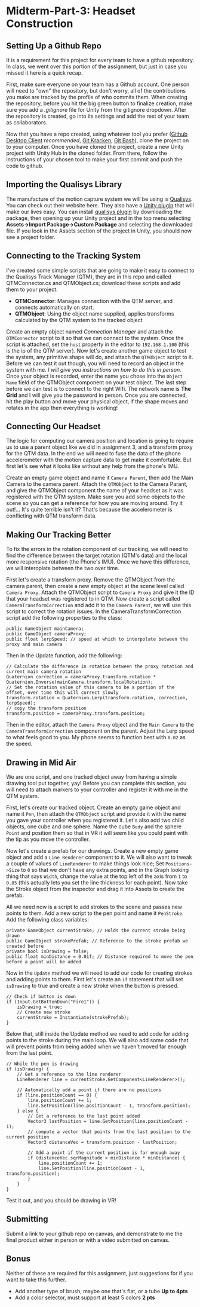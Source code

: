# Midterm-Part-3: Headset Construction

## Setting Up a Github Repo
It is a requirement for this project for every team to have a github repository. In class, we went over this portion of the assignment, but just in case you missed it here is a quick recap.

First, make sure everyone on your team has a Github account. One person will need to "own" the repository, but don't worry, all of the contributions you make are tracked by the profile of who commits them. When creating the repository, before you hit the big green button to finalize creation, make sure you add a *.gitignore* file for Unity from the gitignore dropdown. After the repository is created, go into its settings and add the rest of your team as collaborators.

Now that you have a repo created, using whatever tool you prefer ([Github Desktop Client](https://desktop.github.com/) *recommended*, [Git Kracken](https://www.gitkraken.com/), [Git Bash](https://git-scm.com/downloads)), clone the project on to your computer. Once you have cloned the project, create a new Unity project with Unity Hub in the cloned folder. From there, follow the instructions of your chosen tool to make your first commit and push the code to github.

## Importing the Qualisys Library
The manufacture of the motion capture system we will be using is [Qualisys](https://www.qualisys.com/). You can check out their website here. They also have a [Unity plugin](https://www.qualisys.com/software/unity/) that will make our lives easy. You can install [qualisys plugin](http://www.qualisys.com/download/Qualisys-Real-Time-Streaming.unitypackage) by downloading the package, then opening up your Unity project and in the top menu selecting **Assets->Import Package->Custom Package** and selecting the downloaded file. If you look in the Assets section of the project in Unity, you should now see a project folder.

## Connecting to the Tracking System
I've created some simple scripts that are going to make it easy to connect to the Qualisys Track Manager (QTM), they are in this repo and called QTMConnector.cs and QTMObject.cs; download these scripts and add them to your project.
- **QTMConnector**: Manages connection with the QTM server, and connects automatically on start.
- **QTMObject**: Using the object name supplied, applies transforms calculated by the QTM system to the tracked object

Create an empty object named *Connection Manager* and attach the `QTMConnector` script to it so that we can connect to the system. Once the script is attached, set the `host` property in the editor to `192.168.1.100` (this is the ip of the QTM server). Now let's create another game object to test the system, any primitive shape will do, and attach the `QTMObject` script to it. Before we can test it out though, you will need to record an object in the system with me. *I will give you instructions on how to do this in person.* Once your object is recorded, enter the name you chose into the `Object Name` field of the QTMObject component on your test object. The last step before we can test is to connect to the right Wifi. The network name is **The Grid** and I will give you the password in person. Once you are connected, hit the play button and move your physical object, if the shape moves and rotates in the app then everything is working!

## Connecting Our Headset
The logic for computing our camera position and location is going to require us to use a parent object like we did in assignment 3, and a transform proxy for the QTM data. In the end we will need to fuse the data of the phone accelerometer with the motion capture data to get make it comfortable. But first let's see what it looks like without any help from the phone's IMU.

Create an empty game object and name it `Camera Parent`, then add the Main Camera to the camera parent. Attach the `QTMObject` to the Camera Parant, and give the QTMObject component the name of your headset as it was registered with the QTM system.  Make sure you add some objects to the scene so you can get a reference for how you are moving around. Try it out!... It's quite terrible isn't it? That's because the accelerometer is conflicting with QTM transform data.

## Making Our Tracking Better
To fix the errors in the rotation component of our tracking, we will need to find the difference between the target rotation (QTM's data) and the local more responsive rotation (the Phone's IMU). Once we have this difference, we will interoplate between the two over time.

First let's create a transform proxy. Remove the QTMObject from the camera parent, then create a new empty object at the scene level called `Camera Proxy`. Attach the QTMObject script to `Camera Proxy` and give it the ID that your headset was registered to in QTM. Now create a script called `CameraTransformCorrection` and add it to the `Camera Parent`, we will use this script to correct the rotation issues. In the CameraTransformCorrection script add the following properties to the class:
```
public GameObject mainCamera;
public GameObject cameraProxy;
public float lerpSpeed; // speed at which to interpolate between the proxy and main camera
```
Then in the Update function, add the following:
```
// Calculate the difference in rotation between the proxy rotation and current main camera rotation
Quaternion correction = cameraProxy.transform.rotation * Quaternion.Inverse(mainCamera.transform.localRotation);
// Set the rotation value of this camera to be a portion of the offset, over time this will correct slowly
transform.rotation = Quaternion.Lerp(transform.rotation, correction, lerpSpeed);
// copy the transform position
transform.position = cameraProxy.transform.position;
```
Then in the editor, attach the `Camera Proxy` object and the `Main Camera` to the `CameraTransformCorrection` component on the parent. Adjust the Lerp speed to what feels good to you. My phone seems to function best with `0.02` as the speed.

## Drawing in Mid Air
We are one script, and one tracked object away from having a simple drawing tool put together, yay! Before you can complete this section, you will need to attach markers to your controller and register it with me in the QTM system.

First, let's create our tracked object. Create an empty game object and name it `Pen`, then attach the `QTMObject` script and provide it with the name you gave your controller when you registered it. Let's also add two child objects, one cube and one sphere. Name the cube `Body` and the sphere `Point` and position them so that in VR it will seem like you could paint with the tip as you move the controller.

Now let's create a prefab for our drawings. Create a new empty game object and add a `Line Renderer` component to it. We will also want to tweak a couple of values of `LineRenderer` to make things look nice; Set `Positions->Size` to `0` so that we don't have any extra points, and in the Graph looking thing that says `Width`, change the value at the top left of the axis from `1` to `0.05` (this actually lets you set the line thickness for each point). Now take the Stroke object from the inspector and drag it into Assets to create the prefab.

All we need now is a script to add strokes to the scene and passes new points to them. Add a new script to the pen point and name it `PenStroke`. Add the following class variables:
```
private GameObject currentStroke; // Holds the current stroke being drawn
public GameObject strokePrefab; // Reference to the stroke prefab we created before
private bool isDrawing = false;
public float minDistance = 0.01f; // Distance required to move the pen before a point will be added
```
Now in the `Update` method we will need to add our code for creating strokes and adding points to them. First let's create an `if` statement that will set `isDrawing` to true and create a new stroke when the button is pressed.
```
// Check if button is down
if (Input.GetButtonDown("Fire1")) {
    isDrawing = true;
    // Create new stroke
    currentStroke = Instantiate(strokePrefab);
}
```
Below that, still inside the Update method we need to add code for adding points to the stroke during the main loop. We will also add some code that will prevent points from being added when we haven't moved far enough from the last point.
```
// While the pen is drawing
if (isDrawing) {
    // Get a reference to the line renderer
    LineRenderer line = currentStroke.GetComponent<LineRenderer>();

    // Automatically add a point if there are no positions
    if (line.positionCount == 0) {
        line.positionCount += 1;
        line.SetPosition(line.positionCount - 1, transform.position);
    } else {
        // Get a reference to the last point added
        Vector3 lastPosition = line.GetPosition(line.positionCount - 1);
        // compute a vector that points from the last position to the current position
        Vector3 distanceVec = transform.position - lastPosition;
        
        // Add a point if the current position is far enough away
        if (distanceVec.sqrMagnitude > minDistance * minDistance) {
            line.positionCount += 1;
            line.SetPosition(line.positionCount - 1, transform.position);
        }
    }
}
```
Test it out, and you should be drawing in VR!

## Submitting
Submit a link to your github repo on canvas, and demonstrate to me the final product either in person or with a video submitted on canvas.

## Bonus
Neither of these are required for this assignment, just suggestions for if you want to take this further.
- Add another type of brush, maybe one that's flat, or a tube **Up to 4pts**
- Add a color selector, must support at least 5 colors **2 pts**
